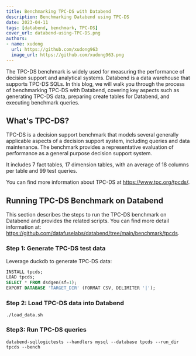 ```yaml
---
title: Benchmarking TPC-DS with Databend
description: Benchmarking Databend using TPC-DS
date: 2023-04-11
tags: [databend, benchmark, TPC-DS]
cover_url: databend-using-TPC-DS.png
authors:
- name: xudong
  url: https://github.com/xudong963
  image_url: https://github.com/xudong963.png
---
```

The TPC-DS benchmark is widely used for measuring the performance of decision support and analytical systems. 
Databend is a data warehouse that supports TPC-DS SQLs. 
In this blog, we will walk you through the process of benchmarking TPC-DS with Databend, covering key aspects such as generating TPC-DS data, preparing create tables for Databend, and executing benchmark queries.

## What's TPC-DS?
TPC-DS is a decision support benchmark that models several generally applicable aspects of a decision support system, 
including queries and data maintenance. 
The benchmark provides a representative evaluation of performance as a general purpose decision support system.

It includes 7 fact tables, 17 dimension tables, with an average of 18 columns per table and 99 test queries.

You can find more information about TPC-DS at https://www.tpc.org/tpcds/.

## Running TPC-DS Benchmark on Databend

This section describes the steps to run the TPC-DS benchmark on Databend and provides the related scripts. You can find more detail information at: https://github.com/datafuselabs/databend/tree/main/benchmark/tpcds.

### Step 1: Generate TPC-DS test data

Leverage duckdb to generate TPC-DS data:

```sql
INSTALL tpcds;
LOAD tpcds;
SELECT * FROM dsdgen(sf=1);
EXPORT DATABASE 'TARGET_DIR' (FORMAT CSV, DELIMITER '|');
```

### Step 2: Load TPC-DS data into Databend
```shell
./load_data.sh
```

### Step3: Run TPC-DS queries
```shell
databend-sqllogictests --handlers mysql --database tpcds --run_dir tpcds --bench 
```


